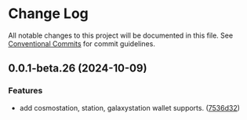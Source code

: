 # Change Log

All notable changes to this project will be documented in this file.
See [Conventional Commits](https://conventionalcommits.org) for commit guidelines.

## 0.0.1-beta.26 (2024-10-09)

### Features

- add cosmostation, station, galaxystation wallet supports. ([7536d32](https://github.com/interchain-kit/station-extension/commit/7536d3299cf319b93d92bd07fa940d6efc1c44f2))

